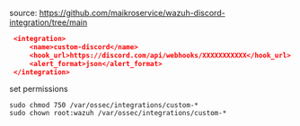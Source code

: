 source: https://github.com/maikroservice/wazuh-discord-integration/tree/main


```json
 <integration>
     <name>custom-discord</name>
     <hook_url>https://discord.com/api/webhooks/XXXXXXXXXXX</hook_url>
     <alert_format>json</alert_format>
 </integration>
```


set permissions 
```
sudo chmod 750 /var/ossec/integrations/custom-*
sudo chown root:wazuh /var/ossec/integrations/custom-*
```